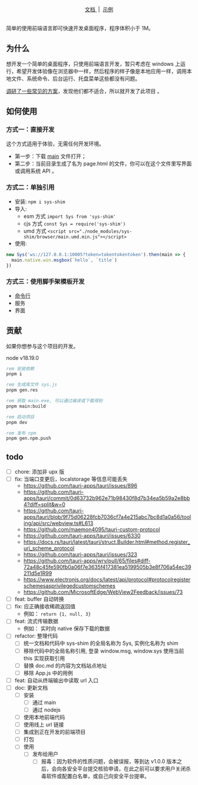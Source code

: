 <div align="center">
    <a href="https://github.com/wll8/sys-shim/blob/pre/doc.md">
        文档
    </a>
  &nbsp;|&nbsp;
    <a href="https://github.com/wll8/sys-shim/releases/tag/example">
        示例
    </a>
</div>

<br />

简单的使用前端语言即可快速开发桌面程序，程序体积小于 1M。

## 为什么

想开发一个简单的桌面程序，只使用前端语言开发，暂只考虑在 windows 上运行，希望开发体验像在浏览器中一样，然后程序的样子像是本地应用一样，调用本地文件、系统命令、后台运行、托盘菜单这些都没有问题。

[调研了一些常见的方案](#方案对比)，发现他们都不适合，所以就开发了此项目 。

## 如何使用

### 方式一：直接开发

这个方式适用于体验，无需任何开发环境。

- 第一步：下载 [main](https://github.com/wll8/sys-shim/releases/download/example/main.exe) 文件打开；
- 第二步：当前目录生成了名为 page.html 的文件，你可以在这个文件里写界面或调用系统 API 。

### 方式二：单独引用

- 安装:  `npm i sys-shim`
- 导入: 
  - esm 方式 `import Sys from 'sys-shim'`
  - cjs 方式 `const Sys = require('sys-shim')`
  - umd 方式 `<script src="./node_modules/sys-shim/browser/main.umd.min.js"></script>`
- 使用:

``` js
new Sys('ws://127.0.0.1:10005?token=tokentokentoken').then(main => {
  main.native.win.msgbox(`hello`, `title`)
})
```

### 方式三：使用脚手架模板开发

- [命令行](https://wll8.github.io/sys-shim-doc/docs/cli/sys-shim.html)
- 服务
- 界面


## 贡献

如果你想参与这个项目的开发。

node v18.19.0

``` bat
rem 安装依赖
pnpm i

rem 生成库文件 sys.js
pnpm gen.res

rem 获取 main.exe, 可以通过编译或下载得到
pnpm main:build

rem 启动项目
pnpm dev

rem 发布 npm
pnpm gen.npm.push

```

## todo

- [ ] chore: 添加非 upx 版
- [ ] fix: 当端口变更后，localstorage 等信息可能丢失
  - https://github.com/tauri-apps/tauri/issues/896
  - https://github.com/tauri-apps/tauri/commit/0d63732b962e71b98430f8d7b34ea5b59a2e8bb4?diff=split&w=0
  - https://github.com/tauri-apps/tauri/blob/9f75d06228fcb7036cf7a4e215abc7bc8d1a0a56/tooling/api/src/webview.ts#L613
  - https://github.com/maemon4095/tauri-custom-protocol
  - https://github.com/tauri-apps/tauri/issues/6330
  - https://docs.rs/tauri/latest/tauri/struct.Builder.html#method.register_uri_scheme_protocol
  - https://github.com/tauri-apps/tauri/issues/323
  - https://github.com/tauri-apps/wry/pull/65/files#diff-72a48c45fe590fb0a06f7e3635f417381ea5199505b3e8f706a54ec39211d5e1R99
  - https://www.electronjs.org/docs/latest/api/protocol#protocolregisterschemesasprivilegedcustomschemes
  - https://github.com/MicrosoftEdge/WebView2Feedback/issues/73
- [ ] feat: buffer 自动转换
- [ ] fix: 应正确接收稀疏返回值
  - 例如： `return {1, null, 3}` 
- [ ] feat: 流式传输数据
  - 例如： 实时向 native 保存下载的数据
- [ ] refactor: 整理代码
  - [ ] 统一文档和代码中 sys-shim 的全局名称为 Sys, 实例化名称为 shim
  - [ ] 移除代码中的全局名称引用, 登录 window.msg, window.sys 使用当前 this 实现获取引用
  - [ ] 替换 doc.md 的内容为文档站点地址
  - [ ] 移除 App.js 中的用例
- [ ] feat: 自动从终端输出中读取 url 入口
- [ ] doc: 更新文档
  - [ ] 安装
    - [ ] 通过 main
    - [ ] 通过 nodejs
  - [ ] 使用本地前端代码
  - [ ] 使用线上 url 链接
  - [ ] 集成到正在开发的前端项目
  - [ ] 打包
  - [ ] 使用
    - [ ] 发布给用户
      - [ ] 报毒：因为软件的性质问题，会被误报，等到达 v1.0.0 版本之后，会向各安全平台提交核验申请，在此之前可以要求用户关闭杀毒软件或配置白名单，或自己向安全平台提审。